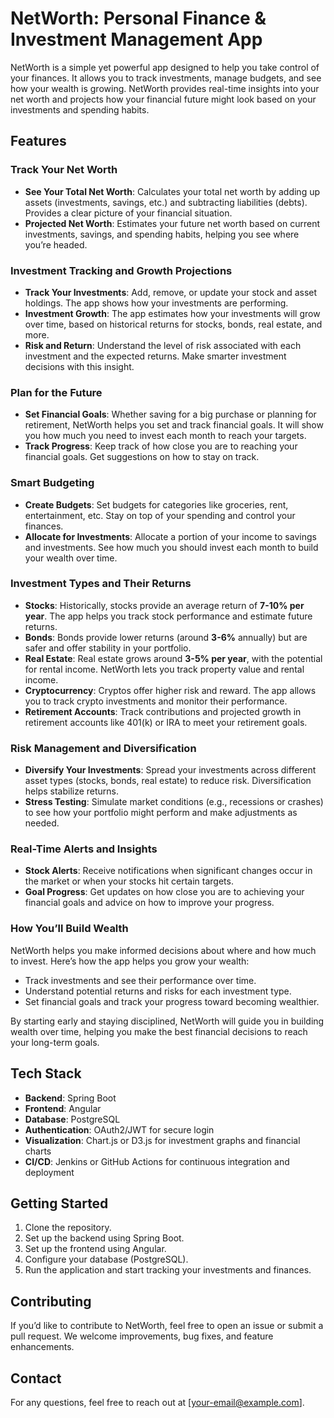 # NetWorth: Personal Finance & Investment Management App

NetWorth is a simple yet powerful app designed to help you take control of your finances. It allows you to track investments, manage budgets, and see how your wealth is growing. NetWorth provides real-time insights into your net worth and projects how your financial future might look based on your investments and spending habits.

## Features

### Track Your Net Worth
- **See Your Total Net Worth**: Calculates your total net worth by adding up assets (investments, savings, etc.) and subtracting liabilities (debts). Provides a clear picture of your financial situation.
- **Projected Net Worth**: Estimates your future net worth based on current investments, savings, and spending habits, helping you see where you’re headed.

### Investment Tracking and Growth Projections
- **Track Your Investments**: Add, remove, or update your stock and asset holdings. The app shows how your investments are performing.
- **Investment Growth**: The app estimates how your investments will grow over time, based on historical returns for stocks, bonds, real estate, and more.
- **Risk and Return**: Understand the level of risk associated with each investment and the expected returns. Make smarter investment decisions with this insight.

### Plan for the Future
- **Set Financial Goals**: Whether saving for a big purchase or planning for retirement, NetWorth helps you set and track financial goals. It will show you how much you need to invest each month to reach your targets.
- **Track Progress**: Keep track of how close you are to reaching your financial goals. Get suggestions on how to stay on track.

### Smart Budgeting
- **Create Budgets**: Set budgets for categories like groceries, rent, entertainment, etc. Stay on top of your spending and control your finances.
- **Allocate for Investments**: Allocate a portion of your income to savings and investments. See how much you should invest each month to build your wealth over time.

### Investment Types and Their Returns
- **Stocks**: Historically, stocks provide an average return of **7-10% per year**. The app helps you track stock performance and estimate future returns.
- **Bonds**: Bonds provide lower returns (around **3-6%** annually) but are safer and offer stability in your portfolio.
- **Real Estate**: Real estate grows around **3-5% per year**, with the potential for rental income. NetWorth lets you track property value and rental income.
- **Cryptocurrency**: Cryptos offer higher risk and reward. The app allows you to track crypto investments and monitor their performance.
- **Retirement Accounts**: Track contributions and projected growth in retirement accounts like 401(k) or IRA to meet your retirement goals.

### Risk Management and Diversification
- **Diversify Your Investments**: Spread your investments across different asset types (stocks, bonds, real estate) to reduce risk. Diversification helps stabilize returns.
- **Stress Testing**: Simulate market conditions (e.g., recessions or crashes) to see how your portfolio might perform and make adjustments as needed.

### Real-Time Alerts and Insights
- **Stock Alerts**: Receive notifications when significant changes occur in the market or when your stocks hit certain targets.
- **Goal Progress**: Get updates on how close you are to achieving your financial goals and advice on how to improve your progress.

### How You’ll Build Wealth
NetWorth helps you make informed decisions about where and how much to invest. Here’s how the app helps you grow your wealth:
- Track investments and see their performance over time.
- Understand potential returns and risks for each investment type.
- Set financial goals and track your progress toward becoming wealthier.

By starting early and staying disciplined, NetWorth will guide you in building wealth over time, helping you make the best financial decisions to reach your long-term goals.

## Tech Stack
- **Backend**: Spring Boot
- **Frontend**: Angular
- **Database**: PostgreSQL
- **Authentication**: OAuth2/JWT for secure login
- **Visualization**: Chart.js or D3.js for investment graphs and financial charts
- **CI/CD**: Jenkins or GitHub Actions for continuous integration and deployment

## Getting Started
1. Clone the repository.
2. Set up the backend using Spring Boot.
3. Set up the frontend using Angular.
4. Configure your database (PostgreSQL).
5. Run the application and start tracking your investments and finances.

## Contributing
If you’d like to contribute to NetWorth, feel free to open an issue or submit a pull request. We welcome improvements, bug fixes, and feature enhancements.

## Contact
For any questions, feel free to reach out at [your-email@example.com].
